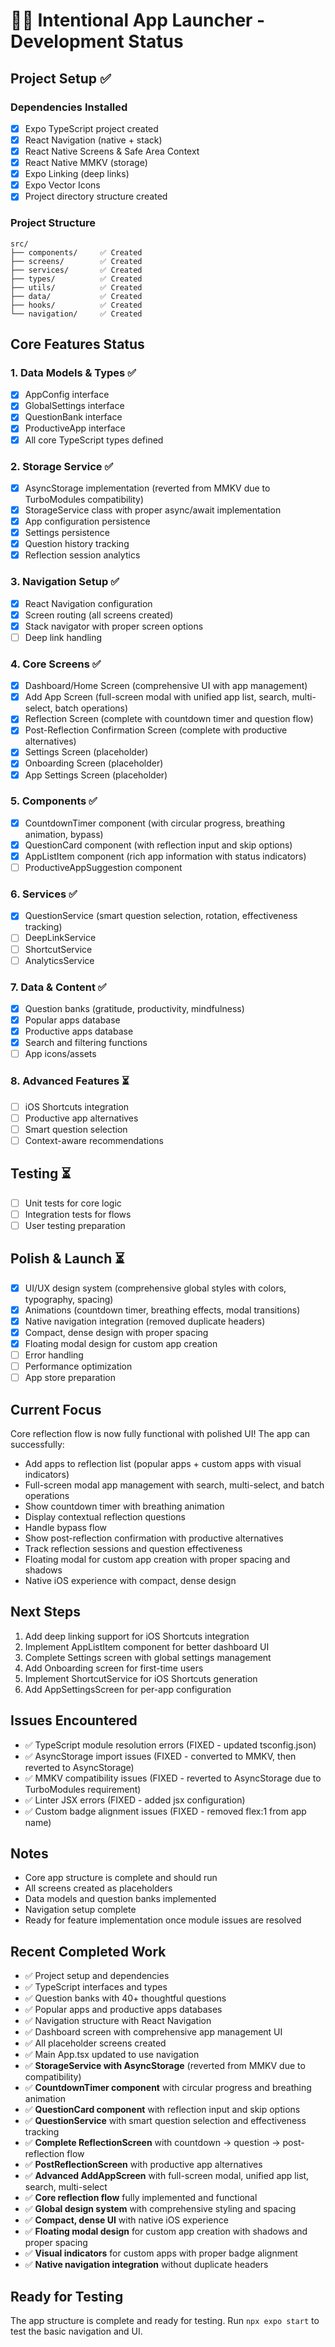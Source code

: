 # 🧘‍♂️ Intentional App Launcher - Development Status

## Project Setup ✅

### Dependencies Installed
- [x] Expo TypeScript project created
- [x] React Navigation (native + stack)
- [x] React Native Screens & Safe Area Context
- [x] React Native MMKV (storage)
- [x] Expo Linking (deep links)
- [x] Expo Vector Icons
- [x] Project directory structure created

### Project Structure
```
src/
├── components/     ✅ Created
├── screens/        ✅ Created  
├── services/       ✅ Created
├── types/          ✅ Created
├── utils/          ✅ Created
├── data/           ✅ Created
├── hooks/          ✅ Created
└── navigation/     ✅ Created
```

## Core Features Status

### 1. Data Models & Types ✅
- [x] AppConfig interface
- [x] GlobalSettings interface
- [x] QuestionBank interface
- [x] ProductiveApp interface
- [x] All core TypeScript types defined

### 2. Storage Service ✅
- [x] AsyncStorage implementation (reverted from MMKV due to TurboModules compatibility)
- [x] StorageService class with proper async/await implementation
- [x] App configuration persistence
- [x] Settings persistence
- [x] Question history tracking
- [x] Reflection session analytics

### 3. Navigation Setup ✅
- [x] React Navigation configuration
- [x] Screen routing (all screens created)
- [x] Stack navigator with proper screen options
- [ ] Deep link handling

### 4. Core Screens ✅
- [x] Dashboard/Home Screen (comprehensive UI with app management)
- [x] Add App Screen (full-screen modal with unified app list, search, multi-select, batch operations)
- [x] Reflection Screen (complete with countdown timer and question flow)
- [x] Post-Reflection Confirmation Screen (complete with productive alternatives)
- [x] Settings Screen (placeholder)
- [x] Onboarding Screen (placeholder)
- [x] App Settings Screen (placeholder)

### 5. Components ✅
- [x] CountdownTimer component (with circular progress, breathing animation, bypass)
- [x] QuestionCard component (with reflection input and skip options)
- [x] AppListItem component (rich app information with status indicators)
- [ ] ProductiveAppSuggestion component

### 6. Services ✅
- [x] QuestionService (smart question selection, rotation, effectiveness tracking)
- [ ] DeepLinkService
- [ ] ShortcutService
- [ ] AnalyticsService

### 7. Data & Content ✅
- [x] Question banks (gratitude, productivity, mindfulness)
- [x] Popular apps database
- [x] Productive apps database
- [x] Search and filtering functions
- [ ] App icons/assets

### 8. Advanced Features ⏳
- [ ] iOS Shortcuts integration
- [ ] Productive app alternatives
- [ ] Smart question selection
- [ ] Context-aware recommendations

## Testing ⏳
- [ ] Unit tests for core logic
- [ ] Integration tests for flows
- [ ] User testing preparation

## Polish & Launch ⏳
- [x] UI/UX design system (comprehensive global styles with colors, typography, spacing)
- [x] Animations (countdown timer, breathing effects, modal transitions)
- [x] Native navigation integration (removed duplicate headers)
- [x] Compact, dense design with proper spacing
- [x] Floating modal design for custom app creation
- [ ] Error handling
- [ ] Performance optimization
- [ ] App store preparation

## Current Focus
Core reflection flow is now fully functional with polished UI! The app can successfully:
- Add apps to reflection list (popular apps + custom apps with visual indicators)
- Full-screen modal app management with search, multi-select, and batch operations
- Show countdown timer with breathing animation
- Display contextual reflection questions
- Handle bypass flow
- Show post-reflection confirmation with productive alternatives
- Track reflection sessions and question effectiveness
- Floating modal for custom app creation with proper spacing and shadows
- Native iOS experience with compact, dense design

## Next Steps
1. Add deep linking support for iOS Shortcuts integration
2. Implement AppListItem component for better dashboard UI
3. Complete Settings screen with global settings management
4. Add Onboarding screen for first-time users
5. Implement ShortcutService for iOS Shortcuts generation
6. Add AppSettingsScreen for per-app configuration

## Issues Encountered
- ✅ TypeScript module resolution errors (FIXED - updated tsconfig.json)
- ✅ AsyncStorage import issues (FIXED - converted to MMKV, then reverted to AsyncStorage)
- ✅ MMKV compatibility issues (FIXED - reverted to AsyncStorage due to TurboModules requirement)
- ✅ Linter JSX errors (FIXED - added jsx configuration)
- ✅ Custom badge alignment issues (FIXED - removed flex:1 from app name)

## Notes
- Core app structure is complete and should run
- All screens created as placeholders
- Data models and question banks implemented
- Navigation setup complete
- Ready for feature implementation once module issues are resolved

## Recent Completed Work
- ✅ Project setup and dependencies
- ✅ TypeScript interfaces and types
- ✅ Question banks with 40+ thoughtful questions
- ✅ Popular apps and productive apps databases
- ✅ Navigation structure with React Navigation
- ✅ Dashboard screen with comprehensive app management UI
- ✅ All placeholder screens created
- ✅ Main App.tsx updated to use navigation
- ✅ **StorageService with AsyncStorage** (reverted from MMKV due to compatibility)
- ✅ **CountdownTimer component** with circular progress and breathing animation
- ✅ **QuestionCard component** with reflection input and skip options
- ✅ **QuestionService** with smart question selection and effectiveness tracking
- ✅ **Complete ReflectionScreen** with countdown → question → post-reflection flow
- ✅ **PostReflectionScreen** with productive app alternatives
- ✅ **Advanced AddAppScreen** with full-screen modal, unified app list, search, multi-select
- ✅ **Core reflection flow** fully implemented and functional
- ✅ **Global design system** with comprehensive styling and spacing
- ✅ **Compact, dense UI** with native iOS experience
- ✅ **Floating modal design** for custom app creation with shadows and proper spacing
- ✅ **Visual indicators** for custom apps with proper badge alignment
- ✅ **Native navigation integration** without duplicate headers

## Ready for Testing
The app structure is complete and ready for testing. Run `npx expo start` to test the basic navigation and UI. 